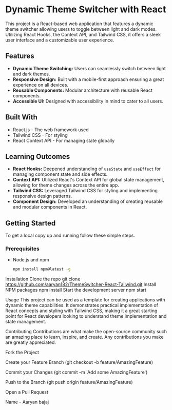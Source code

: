 # Dynamic Theme Switcher with React

This project is a React-based web application that features a dynamic theme switcher allowing users to toggle between light and dark modes. Utilizing React Hooks, the Context API, and Tailwind CSS, it offers a sleek user interface and a customizable user experience.

## Features

- **Dynamic Theme Switching:** Users can seamlessly switch between light and dark themes.
- **Responsive Design:** Built with a mobile-first approach ensuring a great experience on all devices.
- **Reusable Components:** Modular architecture with reusable React components.
- **Accessible UI:** Designed with accessibility in mind to cater to all users.

## Built With

- React.js - The web framework used
- Tailwind CSS - For styling
- React Context API - For managing state globally

## Learning Outcomes

- **React Hooks:** Deepened understanding of `useState` and `useEffect` for managing component state and side effects.
- **Context API:** Utilized React's Context API for global state management, allowing for theme changes across the entire app.
- **Tailwind CSS:** Leveraged Tailwind CSS for styling and implementing responsive design patterns.
- **Component Design:** Developed an understanding of creating reusable and modular components in React.

## Getting Started

To get a local copy up and running follow these simple steps.

### Prerequisites

- Node.js and npm
  ```sh
  npm install npm@latest -g
Installation
Clone the repo
git clone https://github.com/aaryan182/ThemeSwitcher-React-Tailwind.git
Install NPM packages
npm install
Start the development server
npm start

Usage
This project can be used as a template for creating applications with dynamic theme capabilities. It demonstrates practical implementation of React concepts and styling with Tailwind CSS, making it a great starting point for React developers looking to understand theme implementation and state management.

Contributing
Contributions are what make the open-source community such an amazing place to learn, inspire, and create. Any contributions you make are greatly appreciated.

Fork the Project

Create your Feature Branch (git checkout -b feature/AmazingFeature)

Commit your Changes (git commit -m 'Add some AmazingFeature')

Push to the Branch (git push origin feature/AmazingFeature)

Open a Pull Request

Name - Aaryan bajaj
